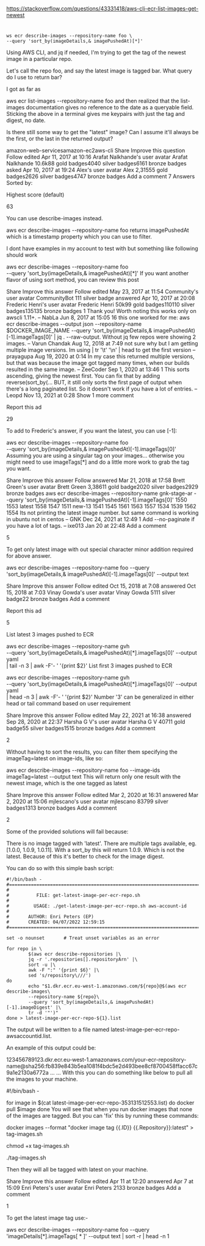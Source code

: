 

##
#
https://stackoverflow.com/questions/43331418/aws-cli-ecr-list-images-get-newest
#
##


```
ws ecr describe-images --repository-name foo \
--query 'sort_by(imageDetails,& imagePushedAt)[*]'
```



Using AWS CLI, and jq if needed, I'm trying to get the tag of the newest image in a particular repo.

Let's call the repo foo, and say the latest image is tagged bar. What query do I use to return bar?

I got as far as

aws ecr list-images --repository-name foo
and then realized that the list-images documentation gives no reference to the date as a queryable field. Sticking the above in a terminal gives me keypairs with just the tag and digest, no date.

Is there still some way to get the "latest" image? Can I assume it'll always be the first, or the last in the returned output?

amazon-web-servicesamazon-ec2aws-cli
Share
Improve this question
Follow
edited Apr 11, 2017 at 10:16
Arafat Nalkhande's user avatar
Arafat Nalkhande
10.6k88 gold badges4040 silver badges6161 bronze badges
asked Apr 10, 2017 at 19:24
Alex's user avatar
Alex
2,31555 gold badges2626 silver badges4747 bronze badges
Add a comment
7 Answers
Sorted by:

Highest score (default)

63


You can use describe-images instead.

aws ecr describe-images --repository-name foo 
returns imagePushedAt which is a timestamp property which you can use to filter.

I dont have examples in my account to test with but something like following should work

aws ecr describe-images --repository-name foo \
--query 'sort_by(imageDetails,& imagePushedAt)[*]'
If you want another flavor of using sort method, you can review this post

Share
Improve this answer
Follow
edited May 23, 2017 at 11:54
Community's user avatar
CommunityBot
111 silver badge
answered Apr 10, 2017 at 20:08
Frederic Henri's user avatar
Frederic Henri
50k99 gold badges110110 silver badges135135 bronze badges
1
Thank you! Worth noting this works only on awscli 1.11+. – 
NabLa
 Jun 8, 2017 at 15:05
16
this one worked for me: aws ecr describe-images --output json --repository-name $DOCKER_IMAGE_NAME --query 'sort_by(imageDetails,& imagePushedAt)[-1].imageTags[0]' | jq . --raw-output. Without jq few repos were showing 2 images. – 
Varun Chandak
 Aug 12, 2018 at 7:49
not sure why but I am getting multiple image versions. Im using | tr '\t' '\n' | head to get the first version – 
prayagupa
 Aug 19, 2020 at 0:14
In my case this returned multiple versions, but that was because the image got tagged many times, when our builds resulted in the same image. – 
ZeeCoder
 Sep 1, 2020 at 13:46
1
This sorts ascending, giving the newest first. You can fix that by adding reverse(sort_by(... BUT, it still only sorts the first page of output when there's a long paginated list. So it doesn't work if you have a lot of entries. – 
Leopd
 Nov 13, 2021 at 0:28 
Show 1 more comment

Report this ad

29


To add to Frederic's answer, if you want the latest, you can use [-1]:

aws ecr describe-images --repository-name foo \
--query 'sort_by(imageDetails,& imagePushedAt)[-1].imageTags[0]'
Assuming you are using a singular tag on your images... otherwise you might need to use imageTags[*] and do a little more work to grab the tag you want.

Share
Improve this answer
Follow
answered Mar 21, 2018 at 17:58
Brett Green's user avatar
Brett Green
3,38611 gold badge2020 silver badges2929 bronze badges
aws ecr describe-images --repository-name gnk-stage-ar --query 'sort_by(imageDetails,& imagePushedAt)[-1].imageTags[0]' 1550 1553 latest 1558 1547 1511 new-13 1541 1545 1561 1563 1557 1534 1539 1562 1554 Its not printing the latest image number. but same command is working in ubuntu not in centos – 
GNK
 Dec 24, 2021 at 12:49 
1
Add --no-paginate if you have a lot of tags. – 
ixe013
 Jan 20 at 22:48
Add a comment

5


To get only latest image with out special character minor addition required for above answer.

aws ecr describe-images --repository-name foo --query 'sort_by(imageDetails,& imagePushedAt)[-1].imageTags[0]' --output text


Share
Improve this answer
Follow
edited Oct 15, 2018 at 7:08
answered Oct 15, 2018 at 7:03
Vinay Gowda's user avatar
Vinay Gowda
5111 silver badge22 bronze badges
Add a comment

Report this ad

5


List latest 3 images pushed to ECR

aws ecr describe-images --repository-name gvh \
--query 'sort_by(imageDetails,& imagePushedAt)[*].imageTags[0]' --output yaml \
| tail -n 3 | awk -F'- ' '{print $2}'
List first 3 images pushed to ECR

aws ecr describe-images --repository-name gvh \
--query 'sort_by(imageDetails,& imagePushedAt)[*].imageTags[0]' --output yaml \
| head -n 3 | awk -F'- ' '{print $2}'
Number '3' can be generalized in either head or tail command based on user requirement

Share
Improve this answer
Follow
edited May 22, 2021 at 16:38
answered Sep 28, 2020 at 22:37
Harsha G V's user avatar
Harsha G V
40711 gold badge55 silver badges1515 bronze badges
Add a comment

2


Without having to sort the results, you can filter them specifying the imageTag=latest on image-ids, like so:

aws ecr describe-images --repository-name foo --image-ids imageTag=latest --output text
This will return only one result with the newest image, which is the one tagged as latest

Share
Improve this answer
Follow
edited Mar 2, 2020 at 16:31
answered Mar 2, 2020 at 15:06
mjlescano's user avatar
mjlescano
83799 silver badges1313 bronze badges
Add a comment

2


Some of the provided solutions will fail because:

There is no image tagged with 'latest'.
There are multiple tags available, eg. [1.0.0, 1.0.9, 1.0.11]. With a sort_by this will return 1.0.9. Which is not the latest.
Because of this it's better to check for the image digest.

You can do so with this simple bash script:
```
#!/bin/bash -
#===============================================================================
#
#          FILE: get-latest-image-per-ecr-repo.sh
#
#         USAGE: ./get-latest-image-per-ecr-repo.sh aws-account-id
#
#       AUTHOR: Enri Peters (EP)
#       CREATED: 04/07/2022 12:59:15
#=======================================================================

set -o nounset       # Treat unset variables as an error

for repo in \
        $(aws ecr describe-repositories |\
        jq -r '.repositories[].repositoryArn' |\
        sort -u |\
        awk -F ":" '{print $6}' |\
        sed 's/repository\///')
do
        echo "$1.dkr.ecr.eu-west-1.amazonaws.com/${repo}@$(aws ecr describe-images\
        --repository-name ${repo}\
        --query 'sort_by(imageDetails,& imagePushedAt)[-1].imageDigest' |\
        tr -d '"')"
done > latest-image-per-ecr-repo-${1}.list
```
The output will be written to a file named latest-image-per-ecr-repo-awsaccountid.list.

An example of this output could be:

123456789123.dkr.ecr.eu-west-1.amazonaws.com/your-ecr-repository-name@sha256:fb839e843b5ea1081f4bdc5e2d493bee8cf8700458ffacc67c9a1e2130a6772a
...
...
With this you can do something like below to pull all the images to your machine.

#!/bin/bash -

for image in $(cat latest-image-per-ecr-repo-353131512553.list)
do
    docker pull $image
done
You will see that when you run docker images that none of the images are tagged. But you can 'fix' this by running these commands:

docker images --format "docker image tag {{.ID}} {{.Repository}}:latest" > tag-images.sh

chmod +x tag-images.sh

./tag-images.sh

Then they will all be tagged with latest on your machine.

Share
Improve this answer
Follow
edited Apr 11 at 12:20
answered Apr 7 at 15:09
Enri Peters's user avatar
Enri Peters
2133 bronze badges
Add a comment

1


To get the latest image tag use:-

aws ecr describe-images --repository-name foo --query 'imageDetails[*].imageTags[ * ]' --output text | sort -r | head -n 1
